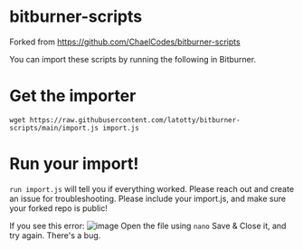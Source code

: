 # bitburner-scripts

Forked from https://github.com/ChaelCodes/bitburner-scripts

You can import these scripts by running the following in Bitburner.

# Get the importer
`wget https://raw.githubusercontent.com/latotty/bitburner-scripts/main/import.js import.js`

# Run your import!
`run import.js` will tell you if everything worked. Please reach out and create an issue for troubleshooting. Please include your import.js, and make sure your forked repo is public!

If you see this error:
![image](https://user-images.githubusercontent.com/8124558/101851194-1b246500-3b29-11eb-9986-7b626bdea51d.png)
Open the file using `nano` Save & Close it, and try again. There's a bug.
